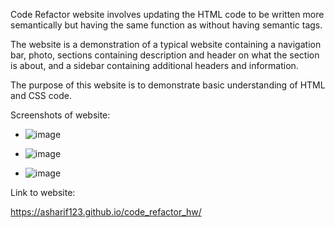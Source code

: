 Code Refactor website involves updating the HTML code to be written more semantically but having the same function as without having semantic tags.

The website is a demonstration of a typical website containing a navigation bar, photo, sections containing description and header on what the section is about, and a sidebar containing additional headers and information.

The purpose of this website is to demonstrate basic understanding of HTML and CSS code.

Screenshots of website:

- ![image](https://user-images.githubusercontent.com/49471791/135406798-31ce66b7-8395-4383-853d-aab6924f059f.png)

- ![image](https://user-images.githubusercontent.com/49471791/135406971-0f3c61f7-d5a7-46f2-adae-4959a0148908.png)

- ![image](https://user-images.githubusercontent.com/49471791/135407029-68482866-65ef-4c02-b257-0aa5d078f8bf.png)




Link to website:

https://asharif123.github.io/code_refactor_hw/
